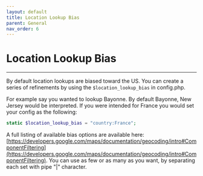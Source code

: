 ```yaml
---
layout: default
title: Location Lookup Bias
parent: General
nav_order: 6
---
```


# Location Lookup Bias

---


By default location lookups are biased toward the US.  You can create a series of refinements by using the `$location_lookup_bias` in config.php.

For example say you wanted to lookup Bayonne.  By default Bayonne, New Jersey would be interpreted.  If you were intended for France you would set your config as the following:

```php
static $location_lookup_bias = "country:France";
```

A full listing of available bias options are available here: [https://developers.google.com/maps/documentation/geocoding/intro#ComponentFiltering](https://developers.google.com/maps/documentation/geocoding/intro#ComponentFiltering).  You can use as few or as many as you want, by separating each set with pipe "\|" character.

